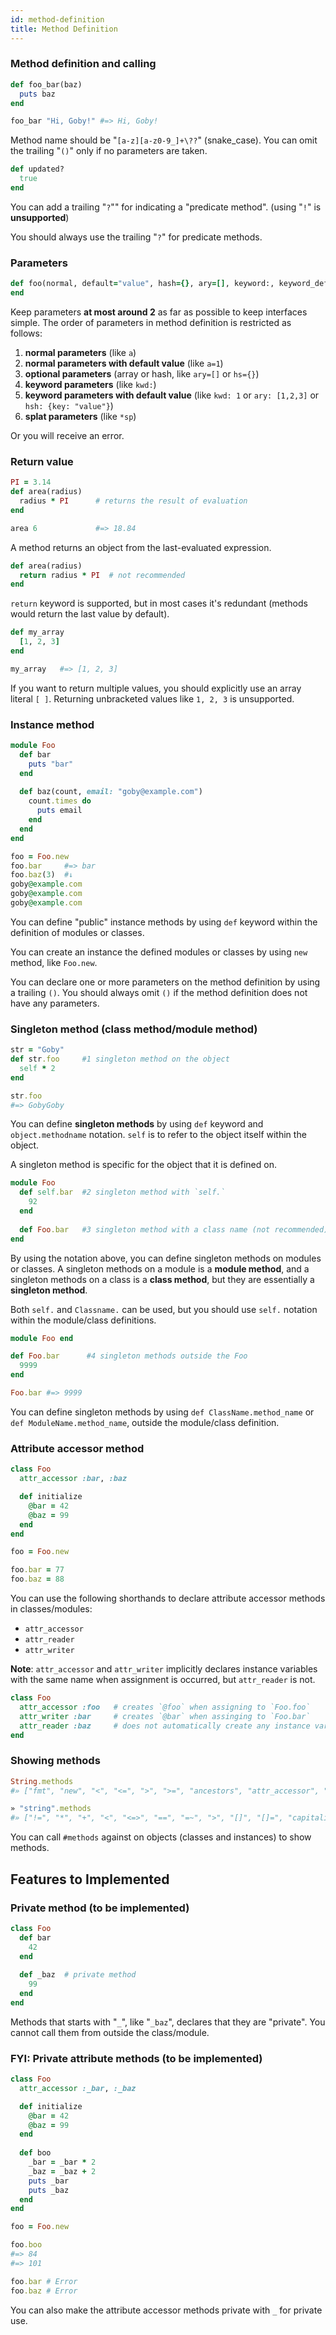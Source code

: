 ```yaml
---
id: method-definition
title: Method Definition
---
```


### Method definition and calling

```ruby
def foo_bar(baz)
  puts baz
end

foo_bar "Hi, Goby!" #=> Hi, Goby!
```

Method name should be "`[a-z][a-z0-9_]+\??`" (snake_case). You can omit the trailing "`()`" only if no parameters are taken.

```ruby
def updated?
  true
end
```

You can add a trailing "`?`"" for indicating a "predicate method". (using "`!`" is **unsupported**)

You should always use the trailing "`?`" for predicate methods.

### Parameters

```ruby
def foo(normal, default="value", hash={}, ary=[], keyword:, keyword_default:"key", *sprat)
end
```

Keep parameters **at most around 2** as far as possible to keep interfaces simple. The order of parameters in method definition is restricted as follows:

1. **normal parameters** (like `a`)
2. **normal parameters with default value** (like `a=1`)
3. **optional parameters** (array or hash, like `ary=[]` or `hs={}`)
4. **keyword parameters** (like `kwd:`) 
5. **keyword parameters with default value** (like `kwd: 1` or `ary: [1,2,3]` or `hsh: {key: "value"}`)
6. **splat parameters** (like `*sp`)

Or you will receive an error.

### Return value

```ruby
PI = 3.14
def area(radius)
  radius * PI      # returns the result of evaluation
end

area 6             #=> 18.84
```

A method returns an object from the last-evaluated expression.

```ruby
def area(radius)
  return radius * PI  # not recommended
end
```

`return` keyword is supported, but in most cases it's redundant (methods would return the last value by default).

```ruby
def my_array
  [1, 2, 3]
end

my_array   #=> [1, 2, 3]
```

If you want to return multiple values, you should explicitly use an array literal `[ ]`. Returning unbracketed values like `1, 2, 3` is unsupported.

### Instance method

```ruby
module Foo
  def bar
    puts "bar"
  end
  
  def baz(count, email: "goby@example.com")
    count.times do
      puts email
    end
  end
end

foo = Foo.new
foo.bar     #=> bar
foo.baz(3)  #↓
goby@example.com
goby@example.com
goby@example.com
```

You can define "public" instance methods by using `def` keyword within the definition of modules or classes.

You can create an instance the defined modules or classes by using `new` method, like `Foo.new`.

You can declare one or more parameters on the method definition by using a trailing `()`. You should always omit `()` if the method definition does not have any parameters.

### Singleton method (class method/module method)

```ruby
str = "Goby"
def str.foo     #1 singleton method on the object
  self * 2
end

str.foo
#=> GobyGoby
```

You can define **singleton methods** by using `def` keyword and `object.methodname` notation. `self` is to refer to the object itself within the object.

A singleton method is specific for the object that it is defined on.

```ruby
module Foo
  def self.bar  #2 singleton method with `self.`
    92
  end
  
  def Foo.bar   #3 singleton method with a class name (not recommended)
end
```

By using the notation above, you can define singleton methods on modules or classes. A singleton methods on a module is a **module method**, and a singleton methods on a class is a **class method**, but they are essentially a **singleton method**.

Both `self.` and `Classname.` can be used, but you should use `self.` notation within the module/class definitions.

```ruby
module Foo end

def Foo.bar      #4 singleton methods outside the Foo
  9999
end

Foo.bar #=> 9999
```

You can define singleton methods by using `def ClassName.method_name` or `def ModuleName.method_name`, outside the module/class definition.

### Attribute accessor method

```ruby
class Foo
  attr_accessor :bar, :baz

  def initialize
    @bar = 42
    @baz = 99
  end
end

foo = Foo.new

foo.bar = 77
foo.baz = 88
```

You can use the following shorthands to declare attribute accessor methods in classes/modules:

* `attr_accessor`
* `attr_reader`
* `attr_writer`

**Note**: `attr_accessor` and `attr_writer` implicitly declares instance variables with the same name when assignment is occurred, but `attr_reader` is not.

```ruby
class Foo
  attr_accessor :foo   # creates `@foo` when assigning to `Foo.foo`
  attr_writer :bar     # creates `@bar` when assinging to `Foo.bar`
  attr_reader :baz     # does not automatically create any instance variables
end
```

### Showing methods

```ruby
String.methods
#» ["fmt", "new", "<", "<=", ">", ">=", "ancestors", "attr_accessor", "attr_reader", "attr_writer", "extend", "include", "name", "superclass", "!", "!=", "==", "block_given?", "class", "exit", "instance_eval", "instance_variable_get", "instance_variable_set", "is_a?", "methods", "nil?", "object_id", "puts", "raise", "require", "require_relative", "send", "singleton_class", "sleep", "thread", "to_s"]

» "string".methods
#» ["!=", "*", "+", "<", "<=>", "==", "=~", ">", "[]", "[]=", "capitalize", "chop", "concat", "count", "delete", "downcase", "each_byte", "each_char", "each_line", "empty?", "end_with?", "eql?", "fmt", "include?", "insert", "length", "ljust", "match", "new", "replace", "replace_once", "reverse", "rjust", "size", "slice", "split", "start_with", "strip", "to_a", "to_bytes", "to_d", "to_f", "to_i", "to_s", "upcase", "!", "block_given?", "class", "exit", "instance_eval", "instance_variable_get", "instance_variable_set", "is_a?", "methods", "nil?", "object_id", "puts", "raise", "require", "require_relative", "send", "singleton_class", "sleep", "thread"]
```

You can call `#methods` against on objects (classes and instances) to show methods.

## Features to Implemented

### Private method (to be implemented)

```ruby
class Foo
  def bar
    42
  end
  
  def _baz  # private method
    99
  end
end
```

Methods that starts with "`_`", like "`_baz`", declares that they are "private". You cannot call them from outside the class/module.

### FYI: Private attribute methods (to be implemented)

```ruby
class Foo
  attr_accessor :_bar, :_baz

  def initialize
    @bar = 42
    @baz = 99
  end
  
  def boo
    _bar = _bar * 2
    _baz = _baz + 2
    puts _bar
    puts _baz
  end
end

foo = Foo.new

foo.boo
#=> 84
#=> 101

foo.bar # Error
foo.baz # Error
```

You can also make the attribute accessor methods private with `_` for private use.

